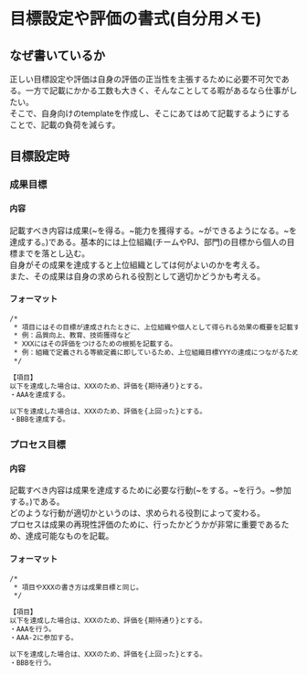# 目標設定や評価の書式(自分用メモ)

## なぜ書いているか

正しい目標設定や評価は自身の評価の正当性を主張するために必要不可欠である。一方で記載にかかる工数も大きく、そんなことしてる暇があるなら仕事がしたい。<br/>
そこで、自身向けのtemplateを作成し、そこにあてはめて記載するようにすることで、記載の負荷を減らす。

## 目標設定時

### 成果目標

#### 内容

記載すべき内容は成果(~を得る。~能力を獲得する。~ができるようになる。~を達成する。)である。基本的には上位組織(チームやPJ、部門)の目標から個人の目標までを落とし込む。<br/>
自身がその成果を達成すると上位組織としては何がよいのかを考える。<br/>
また、その成果は自身の求められる役割として適切かどうかも考える。

#### フォーマット

```txt
/* 
 * 項目にはその目標が達成されたときに、上位組織や個人として得られる効果の概要を記載する。
 * 例：品質向上、教育、技術獲得など
 * XXXにはその評価をつけるための根拠を記載する。
 * 例：組織で定義される等級定義に即しているため、上位組織目標YYYの達成につながるため、など
 */

【項目】
以下を達成した場合は、XXXのため、評価を{期待通り}とする。
・AAAを達成する。

以下を達成した場合は、XXXのため、評価を{上回った}とする。
・BBBを達成する。
```

### プロセス目標

#### 内容

記載すべき内容は成果を達成するために必要な行動(~をする。~を行う。~参加する。)である。<br/>
どのような行動が適切かというのは、求められる役割によって変わる。<br/>
プロセスは成果の再現性評価のために、行ったかどうかが非常に重要であるため、達成可能なものを記載。

#### フォーマット

```txt
/* 
 * 項目やXXXの書き方は成果目標と同じ。
 */

【項目】
以下を達成した場合は、XXXのため、評価を{期待通り}とする。
・AAAを行う。
・AAA-2に参加する。

以下を達成した場合は、XXXのため、評価を{上回った}とする。
・BBBを行う。
```

